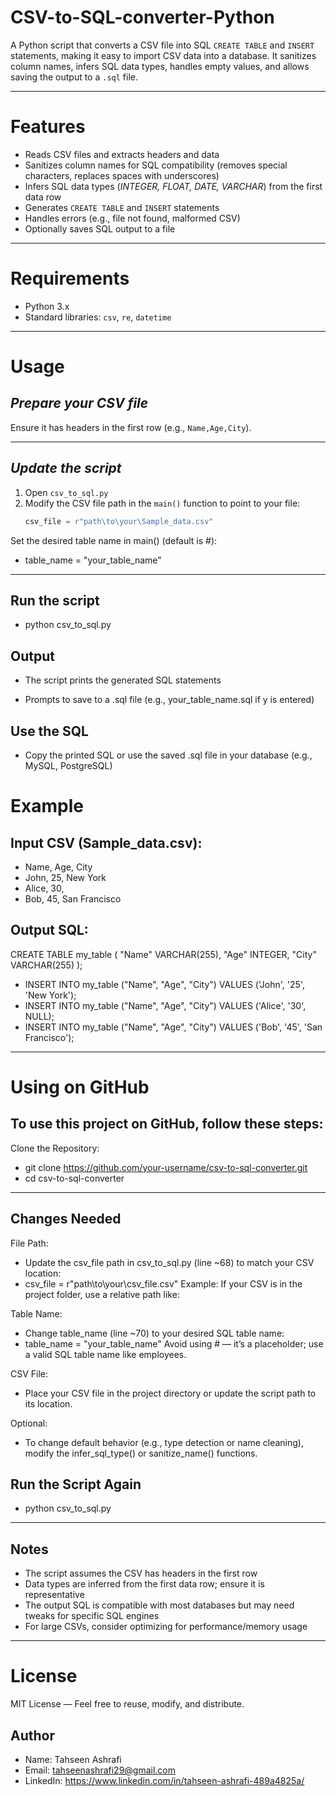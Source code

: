 # CSV-to-SQL-converter-Python

A Python script that converts a CSV file into SQL `CREATE TABLE` and `INSERT` statements, making it easy to import CSV data into a database. It sanitizes column names, infers SQL data types, handles empty values, and allows saving the output to a `.sql` file.

---

# Features

- Reads CSV files and extracts headers and data  
- Sanitizes column names for SQL compatibility (removes special characters, replaces spaces with underscores)  
- Infers SQL data types (*INTEGER, FLOAT, DATE, VARCHAR*) from the first data row  
- Generates `CREATE TABLE` and `INSERT` statements  
- Handles errors (e.g., file not found, malformed CSV)  
- Optionally saves SQL output to a file  

---

# Requirements

- Python 3.x  
- Standard libraries: `csv`, `re`, `datetime`  

---

# Usage

## *Prepare your CSV file*

Ensure it has headers in the first row (e.g., `Name,Age,City`).

---

## *Update the script*

1. Open `csv_to_sql.py`  
2. Modify the CSV file path in the `main()` function to point to your file:  
   ```python
   csv_file = r"path\to\your\Sample_data.csv"

Set the desired table name in main() (default is #):
- table_name = "your_table_name"

---


## Run the script
- python csv_to_sql.py

## Output
- The script prints the generated SQL statements

- Prompts to save to a .sql file (e.g., your_table_name.sql if y is entered)

## Use the SQL
- Copy the printed SQL or use the saved .sql file in your database (e.g., MySQL, PostgreSQL)


# Example
## Input CSV (Sample_data.csv):

- Name, Age, City
- John, 25, New York
- Alice, 30,
- Bob, 45, San Francisco

## Output SQL:

CREATE TABLE my_table (
    "Name" VARCHAR(255),
    "Age" INTEGER,
    "City" VARCHAR(255)
);

- INSERT INTO my_table ("Name", "Age", "City") VALUES ('John', '25', 'New York');
- INSERT INTO my_table ("Name", "Age", "City") VALUES ('Alice', '30', NULL);
- INSERT INTO my_table ("Name", "Age", "City") VALUES ('Bob', '45', 'San Francisco');

---

# Using on GitHub
## To use this project on GitHub, follow these steps:
Clone the Repository:

- git clone https://github.com/your-username/csv-to-sql-converter.git
- cd csv-to-sql-converter


---

## Changes Needed
File Path:
- Update the csv_file path in csv_to_sql.py (line ~68) to match your CSV location:
- csv_file = r"path\to\your\csv_file.csv"
Example: If your CSV is in the project folder, use a relative path like:

Table Name:
- Change table_name (line ~70) to your desired SQL table name:
- table_name = "your_table_name"
Avoid using # — it’s a placeholder; use a valid SQL table name like employees.

CSV File:
- Place your CSV file in the project directory or update the script path to its location.

Optional:
- To change default behavior (e.g., type detection or name cleaning), modify the infer_sql_type() or sanitize_name() functions.

## Run the Script Again
- python csv_to_sql.py

---

## Notes
- The script assumes the CSV has headers in the first row
- Data types are inferred from the first data row; ensure it is representative
- The output SQL is compatible with most databases but may need tweaks for specific SQL engines
- For large CSVs, consider optimizing for performance/memory usage

---

# License
MIT License — Feel free to reuse, modify, and distribute.

## Author
- Name: Tahseen Ashrafi
- Email: tahseenashrafi29@gmail.com
- LinkedIn: https://www.linkedin.com/in/tahseen-ashrafi-489a4825a/


